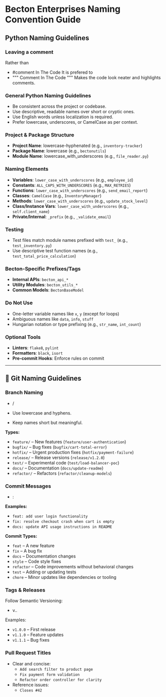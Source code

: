 # Becton Enterprises Naming Convention Guide

## Python Naming Guidelines

### Leaving a comment
Rather than
- #comment In The Code
It is prefered to 
- """
      Comment In The Code
  """
Makes the code look neater and highlights comments.

### General Python Naming Guidelines
- Be consistent across the project or codebase.
- Use descriptive, readable names over short or cryptic ones.
- Use English words unless localization is required.
- Prefer lowercase, underscores, or CamelCase as per context.

### Project & Package Structure
- **Project Name**: lowercase-hyphenated (e.g., `inventory-tracker`)
- **Package Name**: lowercase (e.g., `bectonutils`)
- **Module Name**: lowercase_with_underscores (e.g., `file_reader.py`)

### Naming Elements
- **Variables**: `lower_case_with_underscores` (e.g., `employee_id`)
- **Constants**: `ALL_CAPS_WITH_UNDERSCORES` (e.g., `MAX_RETRIES`)
- **Functions**: `lower_case_with_underscores` (e.g., `send_email_report`)
- **Classes**: `CamelCase` (e.g., `InventoryManager`)
- **Methods**: `lower_case_with_underscores` (e.g., `update_stock_level`)
- **Class/Instance Vars**: `lower_case_with_underscores` (e.g., `self.client_name`)
- **Private/Internal**: `_prefix` (e.g., `_validate_email`)

### Testing
- Test files match module names prefixed with `test_` (e.g., `test_inventory.py`)
- Use descriptive test function names (e.g., `test_total_price_calculation`)

### Becton-Specific Prefixes/Tags
- **Internal APIs**: `becton_api_*`
- **Utility Modules**: `becton_utils_*`
- **Common Models**: `BectonBaseModel`

### Do Not Use
- One-letter variable names like `x`, `y` (except for loops)
- Ambiguous names like `data`, `info`, `stuff`
- Hungarian notation or type prefixing (e.g., `str_name`, `int_count`)

### Optional Tools
- **Linters**: `flake8`, `pylint`
- **Formatters**: `black`, `isort`
- **Pre-commit Hooks**: Enforce rules on commit

---

## 🔧 Git Naming Guidelines

### Branch Naming
- <type>/<short-description>

- Use lowercase and hyphens.
- Keep names short but meaningful.

**Types:**
- `feature/` – New features (`feature/user-authentication`)
- `bugfix/` – Bug fixes (`bugfix/cart-total-error`)
- `hotfix/` – Urgent production fixes (`hotfix/payment-failure`)
- `release/` – Release versions (`release/v1.2.0`)
- `test/` – Experimental code (`test/load-balancer-poc`)
- `docs/` – Documentation (`docs/update-readme`)
- `refactor/` – Refactors (`refactor/cleanup-models`)

### Commit Messages
- <type>: <short summary>

**Examples:**
- `feat: add user login functionality`
- `fix: resolve checkout crash when cart is empty`
- `docs: update API usage instructions in README`

**Commit Types:**
- `feat` – A new feature
- `fix` – A bug fix
- `docs` – Documentation changes
- `style` – Code style fixes
- `refactor` – Code improvements without behavioral changes
- `test` – Adding or updating tests
- `chore` – Minor updates like dependencies or tooling

### Tags & Releases
Follow Semantic Versioning:
- v<MAJOR>.<MINOR>.<PATCH>


Examples:
- `v1.0.0` – First release
- `v1.1.0` – Feature updates
- `v1.1.1` – Bug fixes

### Pull Request Titles
- Clear and concise:
  - `Add search filter to product page`
  - `Fix payment form validation`
  - `Refactor order controller for clarity`
- Reference issues:
  - `Closes #42`

